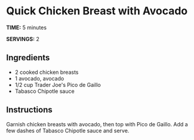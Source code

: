 # Quick Chicken Breast with Avocado

**TIME:** 5 minutes

**SERVINGS:** 2

## Ingredients

* 2 cooked chicken breasts
* 1 avocado, avocado
* 1/2 cup Trader Joe's Pico de Gaillo
* Tabasco Chipotle sauce

## Instructions

Garnish chicken breasts with avocado, then top with Pico de Gaillo. Add a few dashes of Tabasco Chipotle sauce and serve. 
